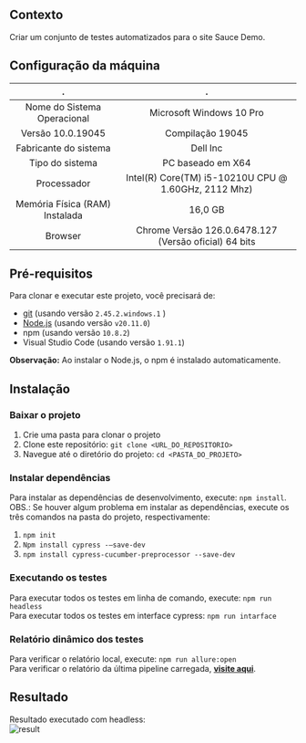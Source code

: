 ## Contexto
Criar um conjunto de testes automatizados para o site Sauce Demo.

## Configuração da máquina
  .  |  . | 
:------: | :------: |
Nome do Sistema Operacional | Microsoft Windows 10 Pro |
Versão 10.0.19045 | Compilação 19045 |
Fabricante do sistema | Dell Inc |
Tipo do sistema | PC baseado em X64 |
Processador | Intel(R) Core(TM) i5-10210U CPU @ 1.60GHz, 2112 Mhz) |
Memória Física (RAM) Instalada | 16,0 GB |
Browser | Chrome Versão 126.0.6478.127 (Versão oficial) 64 bits |

## Pré-requisitos

Para clonar e executar este projeto, você precisará de:

- [git](https://git-scm.com/downloads) (usando versão `2.45.2.windows.1` )
- [Node.js](https://nodejs.org/pt/download/package-manager) (usando versão `v20.11.0`)
- npm (usando versão `10.8.2`)
- Visual Studio Code (usando versão `1.91.1`)

**Observação:** Ao instalar o Node.js, o npm é instalado automaticamente.

## Instalação
### Baixar o projeto
1. Crie uma pasta para clonar o projeto
2. Clone este repositório: `git clone <URL_DO_REPOSITORIO>`
3. Navegue até o diretório do projeto: `cd <PASTA_DO_PROJETO>`

### Instalar dependências
Para instalar as dependências de desenvolvimento, execute: `npm install`.
<br>OBS.: Se houver algum problema em instalar as dependências, execute os três comandos na pasta do projeto, respectivamente: 
1. `npm init` 
2. `Npm install cypress -—save-dev`
3. `npm install cypress-cucumber-preprocessor --save-dev`

### Executando os testes
Para executar todos os testes em linha de comando, execute: `npm run headless`
<br>Para executar todos os testes em interface cypress: `npm run intarface`

### Relatório dinâmico dos testes
Para verificar o relatório local, execute: `npm run allure:open` <br>
Para verificar o relatório da última pipeline carregada, **[visite aqui](https://rafatrl.github.io/testeCypress/14/)**.


## Resultado
Resultado executado com headless: <br>
![result](https://github.com/user-attachments/assets/9b7b59b4-ecf2-4f9e-bd77-6b591d610cc4)
